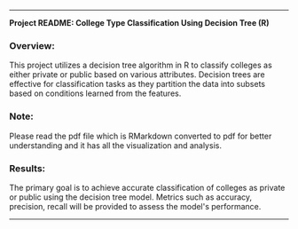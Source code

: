 
---

**Project README: College Type Classification Using Decision Tree (R)**

### Overview:
This project utilizes a decision tree algorithm in R to classify colleges as either private or public based on various attributes. Decision trees are effective for classification tasks as they partition the data into subsets based on conditions learned from the features.

### Note:
Please read the pdf file which is RMarkdown converted to pdf for better understanding and it has all the visualization and analysis.

### Results:
The primary goal is to achieve accurate classification of colleges as private or public using the decision tree model. Metrics such as accuracy, precision, recall will be provided to assess the model's performance.

---
